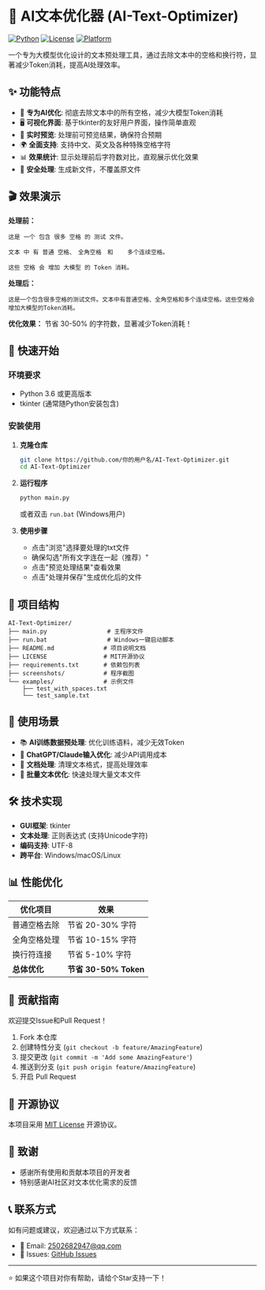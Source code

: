 # 🚀 AI文本优化器 (AI-Text-Optimizer)

[![Python](https://img.shields.io/badge/Python-3.6+-blue.svg)](https://www.python.org/)
[![License](https://img.shields.io/badge/License-MIT-green.svg)](LICENSE)
[![Platform](https://img.shields.io/badge/Platform-Windows%20%7C%20macOS%20%7C%20Linux-lightgrey.svg)]()

一个专为大模型优化设计的文本预处理工具，通过去除文本中的空格和换行符，显著减少Token消耗，提高AI处理效率。

## ✨ 功能特点

- 🎯 **专为AI优化**: 彻底去除文本中的所有空格，减少大模型Token消耗
- 🖥️ **可视化界面**: 基于tkinter的友好用户界面，操作简单直观
- 📝 **实时预览**: 处理前可预览结果，确保符合预期
- 🌍 **全面支持**: 支持中文、英文及各种特殊空格字符
- 📊 **效果统计**: 显示处理前后字符数对比，直观展示优化效果
- 💾 **安全处理**: 生成新文件，不覆盖原文件

## 🎬 效果演示

**处理前：**
```
这是 一个 包含 很多 空格 的 测试 文件。

文本 中 有 普通 空格、　全角空格　和    多个连续空格。

这些 空格 会 增加 大模型 的 Token 消耗。
```

**处理后：**
```
这是一个包含很多空格的测试文件。文本中有普通空格、全角空格和多个连续空格。这些空格会增加大模型的Token消耗。
```

**优化效果：** 节省 30-50% 的字符数，显著减少Token消耗！

## 🚀 快速开始

### 环境要求

- Python 3.6 或更高版本
- tkinter (通常随Python安装包含)

### 安装使用

1. **克隆仓库**
   ```bash
   git clone https://github.com/你的用户名/AI-Text-Optimizer.git
   cd AI-Text-Optimizer
   ```

2. **运行程序**
   ```bash
   python main.py
   ```
   
   或者双击 `run.bat` (Windows用户)

3. **使用步骤**
   - 点击"浏览"选择要处理的txt文件
   - 确保勾选"所有文字连在一起（推荐）"
   - 点击"预览处理结果"查看效果
   - 点击"处理并保存"生成优化后的文件

## 📁 项目结构

```
AI-Text-Optimizer/
├── main.py                 # 主程序文件
├── run.bat                 # Windows一键启动脚本
├── README.md              # 项目说明文档
├── LICENSE                # MIT开源协议
├── requirements.txt       # 依赖包列表
├── screenshots/           # 程序截图
└── examples/              # 示例文件
    ├── test_with_spaces.txt
    └── test_sample.txt
```

## 🎯 使用场景

- 📚 **AI训练数据预处理**: 优化训练语料，减少无效Token
- 🤖 **ChatGPT/Claude输入优化**: 减少API调用成本
- 📝 **文档处理**: 清理文本格式，提高处理效率
- 🔄 **批量文本优化**: 快速处理大量文本文件

## 🛠️ 技术实现

- **GUI框架**: tkinter
- **文本处理**: 正则表达式 (支持Unicode字符)
- **编码支持**: UTF-8
- **跨平台**: Windows/macOS/Linux

## 📊 性能优化

| 优化项目 | 效果 |
|---------|------|
| 普通空格去除 | 节省 20-30% 字符 |
| 全角空格处理 | 节省 10-15% 字符 |
| 换行符连接 | 节省 5-10% 字符 |
| **总体优化** | **节省 30-50% Token** |

## 🤝 贡献指南

欢迎提交Issue和Pull Request！

1. Fork 本仓库
2. 创建特性分支 (`git checkout -b feature/AmazingFeature`)
3. 提交更改 (`git commit -m 'Add some AmazingFeature'`)
4. 推送到分支 (`git push origin feature/AmazingFeature`)
5. 开启 Pull Request

## 📄 开源协议

本项目采用 [MIT License](LICENSE) 开源协议。

## 🙏 致谢

- 感谢所有使用和贡献本项目的开发者
- 特别感谢AI社区对文本优化需求的反馈

## 📞 联系方式

如有问题或建议，欢迎通过以下方式联系：

- 📧 Email: 2502682947@qq.com
- 🐛 Issues: [GitHub Issues](https://github.com/你的用户名/AI-Text-Optimizer/issues)

---

⭐ 如果这个项目对你有帮助，请给个Star支持一下！
